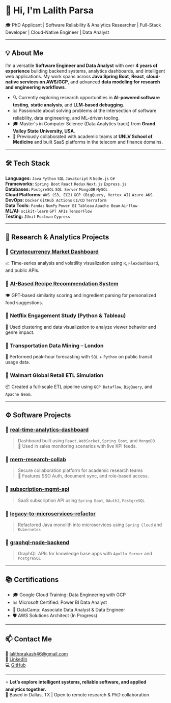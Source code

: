 # 👋 Hi, I'm Lalith Parsa

🎓 PhD Applicant | Software Reliability & Analytics Researcher | Full-Stack Developer | Cloud-Native Engineer | Data Analyst

---

## 💡 About Me

I’m a versatile **Software Engineer and Data Analyst** with over **4 years of experience** building backend systems, analytics dashboards, and intelligent web applications. My work spans across **Java Spring Boot**, **React**, **cloud-native services on AWS/GCP**, and advanced **data modeling for research and engineering workflows**.

- 🔍 Currently exploring research opportunities in **AI-powered software testing**, **static analysis**, and **LLM-based debugging**.
- 📊 Passionate about solving problems at the intersection of software reliability, data engineering, and ML-driven tooling.
- 🎓 Master's in Computer Science (Data Analytics track) from **Grand Valley State University, USA**.
- 💼 Previously collaborated with academic teams at **UNLV School of Medicine** and built SaaS platforms in the telecom and finance domains.

---

## 🛠️ Tech Stack

**Languages:** `Java` `Python` `SQL` `JavaScript` `R` `Node.js` `C#`  
**Frameworks:** `Spring Boot` `React` `Redux` `Next.js` `Express.js`  
**Databases:** `PostgreSQL` `SQL Server` `MongoDB` `MySQL`  
**Cloud Platforms:** `AWS (S3, EC2)` `GCP (BigQuery, Vertex AI)` `Azure AKS`  
**DevOps:** `Docker` `GitHub Actions` `CI/CD` `Terraform`  
**Data Tools:** `Pandas` `NumPy` `Power BI` `Tableau` `Apache Beam` `Airflow`  
**ML/AI:** `scikit-learn` `GPT APIs` `TensorFlow`  
**Testing:** `JUnit` `Postman` `Cypress`

---

## 🔬 Research & Analytics Projects

### 🔹 [Cryptocurrency Market Dashboard](https://rpubs.com/Parsal05)
📈 Time-series analysis and volatility visualization using `R`, `Flexdashboard`, and public APIs.

### 🔹 [AI-Based Recipe Recommendation System](https://github.com/LkP23/llm-recipe-recommender)
🍽️ GPT-based similarity scoring and ingredient parsing for personalized food suggestions.

### 🔹 Netflix Engagement Study (Python & Tableau)
🎥 Used clustering and data visualization to analyze viewer behavior and genre impact.

### 🔹 Transportation Data Mining – London
🚊 Performed peak-hour forecasting with `SQL` + `Python` on public transit usage data.

### 🔹 Walmart Global Retail ETL Simulation
📦 Created a full-scale ETL pipeline using `GCP Dataflow`, `BigQuery`, and `Apache Beam`.

---

## ⚙️ Software Projects

### 🔹 [real-time-analytics-dashboard](https://github.com/LkP23/real-time-analytics-dashboard)
> Dashboard built using `React`, `WebSocket`, `Spring Boot`, and `MongoDB`  
🧠 Used in sales monitoring scenarios with live KPI feeds.

### 🔹 [mern-research-collab](https://github.com/LkP23/mern-research-collab)
> Secure collaboration platform for academic research teams  
🔐 Features SSO Auth, document sync, and role-based access.

### 🔹 [subscription-mgmt-api](https://github.com/LkP23/subscription-mgmt-api)
> SaaS subscription API using `Spring Boot`, `OAuth2`, `PostgreSQL`

### 🔹 [legacy-to-microservices-refactor](https://github.com/LkP23/legacy-to-microservices-refactor)
> Refactored Java monolith into microservices using `Spring Cloud` and `Kubernetes`

### 🔹 [graphql-node-backend](https://github.com/LkP23/graphql-node-backend)
> GraphQL APIs for knowledge base apps with `Apollo Server` and `PostgreSQL`

---

## 📚 Certifications

- 🎓 Google Cloud Training: Data Engineering with GCP  
- 📊 Microsoft Certified: Power BI Data Analyst  
- 🧠 DataCamp: Associate Data Analyst & Data Engineer  
- 🛡️ AWS Solutions Architect (In Progress)

---

## 📫 Contact Me

📧 [lalithprakash46@gmail.com](mailto:lalithprakash46@gmail.com)  
🔗 [LinkedIn](https://linkedin.com/in/parsalalith)  
💻 [GitHub](https://github.com/LkP23)

---

⭐ **Let’s explore intelligent systems, reliable software, and applied analytics together.**  
📍 Based in Dallas, TX | Open to remote research & PhD collaboration
